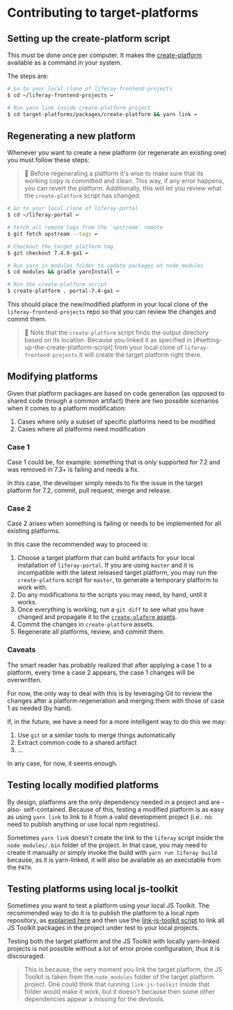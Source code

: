 # Contributing to target-platforms

## Setting up the create-platform script

This must be done once per computer. It makes the
[create-platform](./packages/create-plaform) available as a command in your
system.

The steps are:

```sh
# Go to your local clone of liferay-frontend-projects
$ cd ~/liferay-frontend-projects ↩

# Run yarn link inside create-platform project
$ cd target-platforms/packages/create-platform && yarn link ↩
```

## Regenerating a new platform

Whenever you want to create a new platform (or regenerate an existing one) you
must follow these steps:

> 👀 Before regenerating a platform it's wise to make sure that its working copy
> is committed and clean. This way, if any error happens, you can revert the
> platform. Additionally, this will let you review what the `create-platform`
> script has changed.

```sh
# Go to your local clone of liferay-portal
$ cd ~/liferay-portal ↩

# Fetch all remote tags from the `upstream` remote
$ git fetch upstream --tags ↩

# Checkout the target platform tag
$ git checkout 7.4.0-ga1 ↩

# Run yarn in modules folder to update packages at node_modules
$ cd modules && gradle yarnInstall ↩

# Run the create-platform script
$ create-platform . portal-7.4-ga1 ↩
```

This should place the new/modified platform in your local clone of the
`liferay-frontend-projects` repo so that you can review the changes and commit
them.

> 👀 Note that the `create-platform` script finds the output directory based on
> its location. Because you linked it as specified in
> [#setting-up-the-create-platform-script] from your local clone of
> `liferay-frontend-projects` it will create the target platform right there.

## Modifying platforms

Given that platform packages are based on code generation (as opposed to shared
code through a common artifact) there are two possible scenarios when it comes
to a platform modification:

1. Cases where only a subset of specific platforms need to be modified
2. Cases where all platforms need modification

### Case 1

Case 1 could be, for example: something that is only supported for 7.2 and was
removed in 7.3+ is failing and needs a fix.

In this case, the developer simply needs to fix the issue in the target platform
for 7.2, commit, pull request, merge and release.

### Case 2

Case 2 arises when something is failing or needs to be implemented for all
existing platforms.

In this case the recommended way to proceed is:

1. Choose a target platform that can build artifacts for your local installation
   of `liferay-portal`. If you are using `master` and it is incompatible with
   the latest released target platform, you may run the `create-platform` script
   for `master`, to generate a temporary platform to work with.
2. Do any modifications to the scripts you may need, by hand, until it works.
3. Once everything is working, run a `git diff` to see what you have changed and
   propagate it to the
   [`create-plaform` assets](./packages/create-plaform/assets).
4. Commit the changes in `create-platform` assets.
5. Regenerate all platforms, review, and commit them.

### Caveats

The smart reader has probably realized that after applying a case 1 to a
platform, every time a case 2 appears, the case 1 changes will be overwritten.

For now, the only way to deal with this is by leveraging Git to review the
changes after a platform regeneration and merging them with those of case 1 as
needed (by hand).

If, in the future, we have a need for a more intelligent way to do this we may:

1. Use `git` or a similar tools to merge things automatically
2. Extract common code to a shared artifact
3. ...

In any case, for now, it seems enough.

## Testing locally modified platforms

By design, platforms are the only dependency needed in a project and are -also-
self-contained. Because of this, testing a modified platform is as easy as using
`yarn link` to link to it from a valid development project (i.e.: no need to
publish anything or use local npm registries).

Sometimes `yarn link` doesn't create the link to the `liferay` script inside the
`node_modules/.bin` folder of the project. In that case, you may need to create
it manually or simply invoke the build with `yarn run liferay build` because, as
it is yarn-linked, it will also be available as an executable from the `PATH`.

## Testing platforms using local js-toolkit

Sometimes you want to test a platform using your local JS Toolkit. The
recommended way to do it is to publish the platform to a local npm repository,
as
[explained here](../maintenance/projects/js-toolkit/CONTRIBUTING.md#releasing-local-only-versions)
and then use the
[link-js-toolkit script](../maintenance/projects/js-toolkit/CONTRIBUTING.md#testing-your-local-version-of-js-toolkit)
to link all
JS Toolkit packages in the project under test to your local projects.

Testing both the target platform and the JS Toolkit with locally yarn-linked
projects is not possible without a lot of error prone configuration, thus it is
discouraged.

> This is because, the very moment you link the target platform, the JS Toolkit
> is taken from the `node_modules` folder of the target platform project. One
> could think that running `link-js-toolkit` inside that folder would make it
> work, but it doesn't because then some other dependencies appear a missing for
> the devtools.
